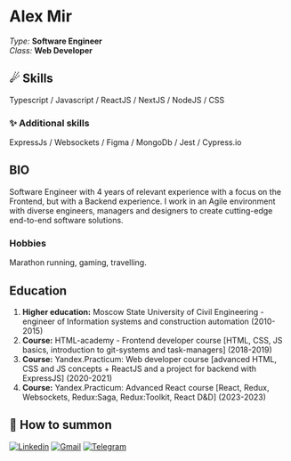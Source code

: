 # Alex Mir 
*Type:* **Software Engineer** <br/>
*Class:* **Web Developer** <br/>

## ☄ **Skills**

Typescript / Javascript / ReactJS / NextJS / NodeJS / CSS

### ✨ **Additional skills**

ExpressJs / Websockets / Figma / MongoDb / Jest / Cypress.io

## **BIO**

Software Engineer with 4 years of relevant experience with a focus on the Frontend, but with a Backend experience. I work in an Agile environment with diverse engineers, managers and designers to create cutting-edge end-to-end software solutions.

### **Hobbies**
Marathon running, gaming, travelling.

## **Education**
1. **Higher education:** Moscow State University of Civil Engineering - engineer of Information systems and construction automation (2010-2015)
2. **Course:** HTML-academy - Frontend developer course [HTML, CSS, JS basics, introduction to git-systems and task-managers] (2018-2019)
3. **Course:** Yandex.Practicum: Web developer course [advanced HTML, CSS and JS concepts + ReactJS and a project for backend with ExpressJS] (2020-2021)
4. **Course:** Yandex.Practicum: Advanced React course [React, Redux, Websockets, Redux:Saga, Redux:Toolkit, React D&D] (2023-2023)

## 🧙 **How to summon**

[![Linkedin](https://img.shields.io/static/v1?label=&message=Linkedin&color=0E7FBF&&&style=flat&logo=linkedin&logoColor=white)](https://www.linkedin.com/in/https://www.linkedin.com/in/xelarim/)
[![Gmail](https://img.shields.io/static/v1?label=Gmail&labelColor=EA0008&message=totfront@gmail.com&color=555555&style=flat&logo=gmail&logoColor=white)](mailto:totfront@gmail.com)
[![Telegram](https://img.shields.io/static/v1?label=&message=Telegram&color=0E7FBF&&&style=flat&logo=telegram&logoColor=white)](https://t.me/xelarim)
